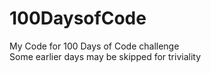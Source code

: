 # 100DaysofCode
My Code for 100 Days of Code challenge\
Some earlier days may be skipped for triviality
